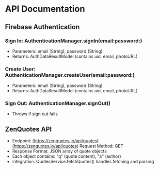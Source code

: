 # API Documentation

## Firebase Authentication

### Sign In: AuthenticationManager.signIn(email:password:)
- Parameters: email (String), password (String)
- Returns: AuthDataResultModel (contains uid, email, photoURL)

### Create User: AuthenticationManager.createUser(email:password:)

- Parameters: email (String), password (String)
- Returns: AuthDataResultModel (contains uid, email, photoURL)

### Sign Out: AuthenticationManager.signOut()

- Throws if sign out fails

## ZenQuotes API

- Endpoint: [https://zenquotes.io/api/quotes](https://zenquotes.io/api/quotes)
Request Method: GET
- Response Format: JSON array of quote objects
- Each object contains: "q" (quote content), "a" (author)
- Integration: QuotesService.fetchQuotes() handles fetching and parsing

